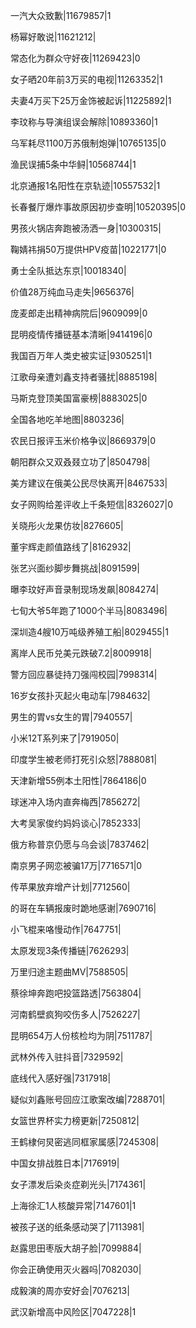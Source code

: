 一汽大众致歉|11679857|1

杨幂好敢说|11621212|

常态化为群众守好夜|11269423|0

女子晒20年前3万买的电视|11263352|1

夫妻4万买下25万金饰被起诉|11225892|1

李玟称与导演组误会解除|10893360|1

乌军耗尽1100万苏俄制炮弹|10765135|0

渔民误捕5条中华鲟|10568744|1

北京通报1名阳性在京轨迹|10557532|1

长春餐厅爆炸事故原因初步查明|10520395|0

男孩火锅店奔跑被汤洒一身|10300315|

鞠婧祎捐50万提供HPV疫苗|10221771|0

勇士全队抵达东京|10018340|

价值28万纯血马走失|9656376|

庞麦郎走出精神病院后|9609099|0

昆明疫情传播链基本清晰|9414196|0

我国百万年人类史被实证|9305251|1

江歌母亲遭刘鑫支持者骚扰|8885198|

马斯克登顶美国富豪榜|8883025|0

全国各地吃羊地图|8803236|

农民日报评玉米价格争议|8669379|0

朝阳群众又双叒叕立功了|8504798|

美方建议在俄美公民尽快离开|8467533|

女子网购给差评收上千条短信|8326027|0

关晓彤火龙果仿妆|8276605|

董宇辉走颜值路线了|8162932|

张艺兴面纱脚步舞挑战|8091599|

曝李玟好声音录制现场发飙|8084274|

七旬大爷5年跑了1000个半马|8083496|

深圳造4艘10万吨级养殖工船|8029455|1

离岸人民币兑美元跌破7.2|8009918|

警方回应暴徒持刀强闯校园|7998314|

16岁女孩扑灭起火电动车|7984632|

男生的胃vs女生的胃|7940557|

小米12T系列来了|7919050|

印度学生被老师打死引众怒|7888081|

天津新增55例本土阳性|7864186|0

球迷冲入场内直奔梅西|7856272|

大考吴家俊约妈妈谈心|7852333|

俄方称普京仍愿与乌会谈|7837462|

南京男子网恋被骗17万|7716571|0

传苹果放弃增产计划|7712560|

的哥在车辆报废时跪地感谢|7690716|

小飞棍来咯慢动作|7647751|

太原发现3条传播链|7626293|

万里归途主题曲MV|7588505|

蔡徐坤奔跑吧投篮路透|7563804|

河南鹤壁疯狗咬伤多人|7526227|

昆明654万人份核检均为阴|7511787|

武林外传入驻抖音|7329592|

底线代入感好强|7317918|

疑似刘鑫账号回应江歌案改编|7288701|

女篮世界杯实力榜更新|7250812|

王鹤棣何炅密逃同框家属感|7245308|

中国女排战胜日本|7176919|

女子漂发后染炎症剃光头|7174361|

上海徐汇1人核酸异常|7147601|1

被孩子送的纸条感动哭了|7113981|

赵露思田枣版大胡子脸|7099884|

你会正确使用灭火器吗|7082030|

成毅演的周亦安好会|7076213|

武汉新增高中风险区|7047228|1

